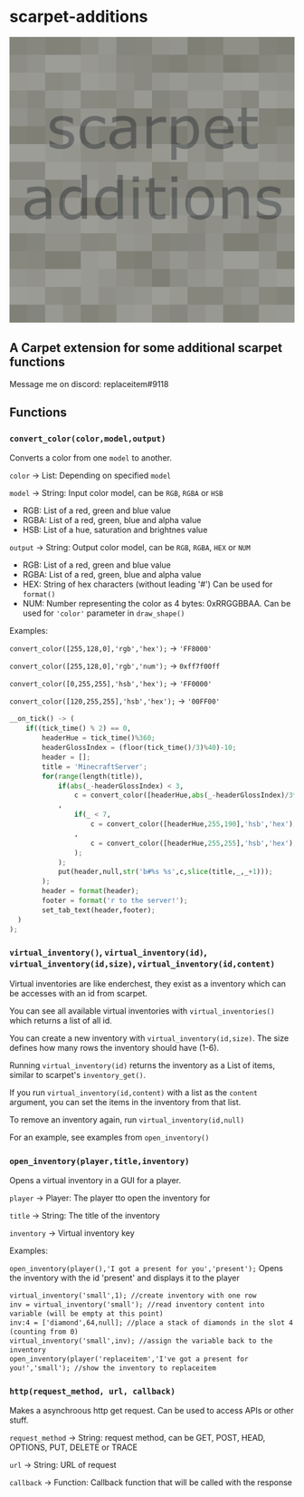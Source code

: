 # scarpet-additions

![scarpet-additions](src/main/resources/assets/scarpet-additions/icon.png)

## A Carpet extension for some additional scarpet functions

Message me on discord: replaceitem#9118

## Functions

### `convert_color(color,model,output)`

Converts a color from one `model` to another.

`color` -> List: Depending on specified `model`

`model` -> String: Input color model, can be `RGB`, `RGBA` or `HSB`

* RGB: List of a red, green and blue value
* RGBA: List of a red, green, blue and alpha value
* HSB: List of a hue, saturation and brightnes value

`output` -> String: Output color model, can be `RGB`, `RGBA`, `HEX` or `NUM`

* RGB: List of a red, green and blue value
* RGBA: List of a red, green, blue and alpha value
* HEX: String of hex characters (without leading '#') Can be used for `format()`
* NUM: Number representing the color as 4 bytes: 0xRRGGBBAA. Can be used for `'color'` parameter in `draw_shape()`

Examples:

`convert_color([255,128,0],'rgb','hex');` -> `'FF8000'`

`convert_color([255,128,0],'rgb','num');` -> `0xff7f00ff`

`convert_color([0,255,255],'hsb','hex');` -> `'FF0000'`

`convert_color([120,255,255],'hsb','hex');` -> `'00FF00'`

```py
__on_tick() -> (
    if((tick_time() % 2) == 0,
        headerHue = tick_time()%360;
        headerGlossIndex = (floor(tick_time()/3)%40)-10;
        header = [];
        title = 'MinecraftServer';
        for(range(length(title)),
            if(abs(_-headerGlossIndex) < 3,
                c = convert_color([headerHue,abs(_-headerGlossIndex)/3*255,255],'hsb','hex');
            ,
                if(_ < 7,
                    c = convert_color([headerHue,255,190],'hsb','hex');
                ,
                    c = convert_color([headerHue,255,255],'hsb','hex');
                );
            );
            put(header,null,str('b#%s %s',c,slice(title,_,_+1)));
        );
        header = format(header);
        footer = format('r to the server!');
        set_tab_text(header,footer);
  )
);
```

### `virtual_inventory()`, `virtual_inventory(id)`, `virtual_inventory(id,size)`, `virtual_inventory(id,content)`

Virtual inventories are like enderchest, they exist as a inventory which can be accesses with an id from scarpet.

You can see all available virtual inventories with `virtual_inventories()` which returns a list of all id.

You can create a new inventory with `virtual_inventory(id,size)`. The size defines how many rows the inventory should have (1-6).

Running `virtual_inventory(id)` returns the inventory as a List of items, similar to scarpet's `inventory_get()`.

If you run `virtual_inventory(id,content)` with a list as the `content` argument, you can set the items in the inventory from that list.

To remove an inventory again, run `virtual_inventory(id,null)`

For an example, see examples from `open_inventory()`

### `open_inventory(player,title,inventory)`

Opens a virtual inventory in a GUI for a player.

`player` -> Player: The player tto open the inventory for

`title` -> String: The title of the inventory

`inventory` -> Virtual inventory key

Examples:

`open_inventory(player(),'I got a present for you','present');` Opens the inventory with the id 'present' and displays it to the player

```
virtual_inventory('small',1); //create inventory with one row
inv = virtual_inventory('small'); //read inventory content into variable (will be empty at this point)
inv:4 = ['diamond',64,null]; //place a stack of diamonds in the slot 4 (counting from 0)
virtual_inventory('small',inv); //assign the variable back to the inventory
open_inventory(player('replaceitem','I've got a present for you!','small'); //show the inventory to replaceitem 
```

### `http(request_method, url, callback)`

Makes a asynchroous http get request. Can be used to access APIs or other stuff.

`request_method` -> String: request method, can be GET, POST, HEAD, OPTIONS, PUT, DELETE or TRACE 

`url` -> String: URL of request

`callback` -> Function: Callback function that will be called with the response